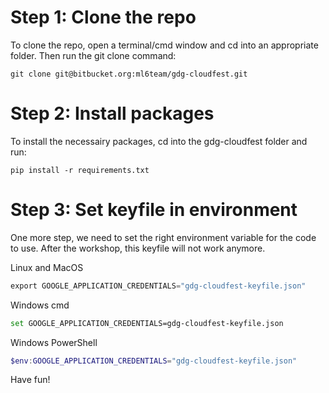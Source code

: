 
# Step 1: Clone the repo

To clone the repo, open a terminal/cmd window and cd into an appropriate folder. Then run the git clone command:

```
git clone git@bitbucket.org:ml6team/gdg-cloudfest.git
```

# Step 2: Install packages

To install the necessairy packages, cd into the gdg-cloudfest folder and run:
```
pip install -r requirements.txt
```

# Step 3: Set keyfile in environment

One more step, we need to set the right environment variable for the code to use.
After the workshop, this keyfile will not work anymore.

Linux and MacOS
``` python
export GOOGLE_APPLICATION_CREDENTIALS="gdg-cloudfest-keyfile.json"
```

Windows cmd
``` bash
set GOOGLE_APPLICATION_CREDENTIALS=gdg-cloudfest-keyfile.json
```

Windows PowerShell
``` Powershell
$env:GOOGLE_APPLICATION_CREDENTIALS="gdg-cloudfest-keyfile.json"
```

Have fun!